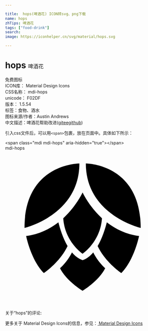 ```yaml
---

title:  hops(啤酒花) ICON转svg、png下载
name: hops
zhTips: 啤酒花
tags: ["food-drink"]
search: 
image: https://iconhelper.cn/svg/material/hops.svg

---
```


# hops  <small style="font-size: 60%;font-weight: 100">啤酒花</small>


<div class="detail-page">
<p>
<span><span class="badge-success badge">免费图标</span> </span>
<br/>
<span>
ICON库：
<span class="badge-secondary badge">Material Design Icons</span> 
</span>
<br/>
<span>
CSS名称：
<span class="badge-secondary badge">mdi-hops</span> 
</span>
<br/>
<span>
unicode：
<span class="badge-secondary badge">F02DF</span> 
<copy-btn content='F02DF' btn-title=""></copy-btn>
<copy-btn :content='String.fromCodePoint(parseInt("F02DF", 16))' btn-title="复制U"></copy-btn>
</span>
<br/>
<span>
版本：
<span class="badge-secondary badge">1.5.54</span> 
</span><br/><span>标签：<span class="badge-light badge"><router-link to="/tags/food-drink.html">食物、酒水</router-link></span></span>
<br/>
<span>图标来源/作者：<span class="badge-light badge">Austin Andrews</span></span> 
<br/>
<span class="zh-detail">中文描述：<span class="badge-primary badge">啤酒花</span><span class="help-link"><span>帮助改进</span>(<a href="https://gitee.com/liuwave/icon-helper/edit/master/json/material/hops.json" target="_blank" rel="noopener noreferrer">gitee</a><a href="https://github.com/liuwave/icon-helper/edit/master/json/material/hops.json" target="_blank" rel="noopener noreferrer">github</a></span>)</span><br/>
</p>
</div>
<div class="alert alert-dark">
  <i class="mdi mdi-hops mdi-48px"></i>
  <i class="mdi mdi-hops mdi-36px"></i>
  <i class="mdi mdi-hops mdi-24px"></i>
  <i class="mdi mdi-hops mdi-18px"></i>
</div>
<div>
  <p>引入css文件后，可以用<code>&lt;span&gt;</code>包裹，放在页面中。具体如下所示：    
  </p>
  <div class="alert alert-primary" style="font-size: 14px">
    &lt;span class="mdi mdi-hops" aria-hidden="true"&gt;&lt;/span&gt;
    <copy-btn content='<span class="mdi mdi-hops" aria-hidden="true"></span>'></copy-btn>
  </div>
  <div class="alert alert-secondary">
    <i class="mdi mdi-hops"
    style="font-size: 24px"
    aria-hidden="true"></i> mdi-hops
    <copy-btn content="mdi-hops" btn-title="复制图标名称"></copy-btn>
  </div>
</div>
<div id="svg" class="svg-wrap">
<svg xmlns="http://www.w3.org/2000/svg" viewBox="0 0 24 24"><path d="M21,12C21,12 12.5,10 12.5,2C12.5,2 21,2 21,12M3,12C3,2 11.5,2 11.5,2C11.5,10 3,12 3,12M12,6.5C12,6.5 13,8.66 15,10.5C14.76,14.16 12,16 12,16C12,16 9.24,14.16 9,10.5C11,8.66 12,6.5 12,6.5M20.75,13.25C20.75,13.25 20,17 18,19C18,19 15.53,17.36 14.33,14.81C15.05,13.58 15.5,12.12 15.75,11.13C17.13,12.18 18.75,13 20.75,13.25M15.5,18.25C14.5,20.25 12,21.75 12,21.75C12,21.75 9.5,20.25 8.5,18.25C8.5,18.25 9.59,17.34 10.35,15.8C10.82,16.35 11.36,16.79 12,17C12.64,16.79 13.18,16.35 13.65,15.8C14.41,17.34 15.5,18.25 15.5,18.25M3.25,13.25C5.25,13 6.87,12.18 8.25,11.13C8.5,12.12 8.95,13.58 9.67,14.81C8.47,17.36 6,19 6,19C4,17 3.25,13.25 3.25,13.25Z" /></svg>
</div>
<detail full-name='mdi-hops'></detail>
<div>
<p>关于“hops”的评论:</p>
</div>
<Vssue title="关于“hops”的评论" ></Vssue>    
<div><p>更多关于 Material Design Icons的信息，参见：<a target="_blank" href="https://iconhelper.cn/material.html"> Material Design Icons</a>
</p></div>
